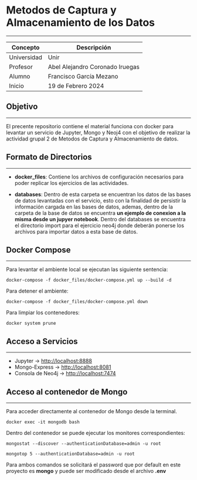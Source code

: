 # Metodos de Captura y Almacenamiento de los Datos

---

| Concepto    | Descripción                         |
|-------------|-------------------------------------|
| Universidad | Unir                                |
| Profesor    | Abel Alejandro Coronado Iruegas     |
| Alumno      | Francisco García Mezano             |
| Inicio      | 19 de Febrero 2024                 |

## Objetivo
---
El precente repositorio contiene el material funciona con docker para levantar un servicio de Jupyter, Mongo y Neoj4 con el objetivo de realizar la actividad grupal 2 de Metodos de Captura y Almacenamiento de datos.

## Formato de Directorios
---

* **docker_files**: Contiene los archivos de configuración necesarios para poder replicar los ejercicios de las actividades.

* **databases**: Dentro de esta carpeta se encuentran los datos de las bases de datos levantadas con el servicio, esto con la finalidad de persistir la información cargada en las bases de datos, ademas, dentro de la carpeta de la base de datos se encuentra **un ejemplo de conexion a la misma desde un jupyer notebook**.  Dentro del databases se encuentra el directorio import para el ejercicio neo4j donde deberán ponerse los archivos para importar datos a esta base de datos.

## Docker Compose
---

Para levantar el ambiente local se ejecutan las siguiente sentencia:

```
docker-compose -f docker_files/docker-compose.yml up --build -d
```

Para detener el ambiente:
```
docker-compose -f docker_files/docker-compose.yml down
```

Para limpiar los contenedores:
```
docker system prune
```

## Acceso a Servicios
---

* Jupyter -> [http://localhost:8888](http://localhost:8888)
* Mongo-Express -> [http://localhost:8081](http://localhost:8081)
* Consola de Neo4j -> [http://localhost:7474](http://localhost:7474)


## Acceso al contenedor de Mongo
---

Para acceder directamente al contenedor de Mongo desde la terminal.

```
docker exec -it mongodb bash
``` 

Dentro del contenedor se puede ejecutar los monitores correspondientes:
```
mongostat --discover --authenticationDatabase=admin -u root
```
```
mongotop 5 --authenticationDatabase=admin -u root
``` 

Para ambos comandos se solicitará el password que por default en este proyecto es **mongo**  y puede ser modificado desde el archivo **.env**
